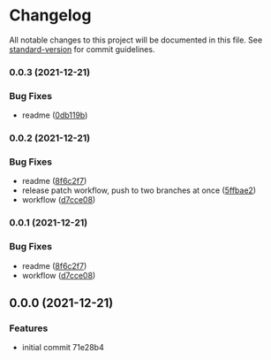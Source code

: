 # Changelog

All notable changes to this project will be documented in this file. See [standard-version](https://github.com/conventional-changelog/standard-version) for commit guidelines.

### 0.0.3 (2021-12-21)


### Bug Fixes

* readme ([0db119b](https://github.com/ixuz/ts-api/commit/0db119bee8638d749b161f2f46725c9403cf8c9a))

### 0.0.2 (2021-12-21)


### Bug Fixes

* readme ([8f6c2f7](https://github.com/ixuz/ts-api/commit/8f6c2f7266cb1734077bdfd05621cc3d8ddd250f))
* release patch workflow, push to two branches at once ([5ffbae2](https://github.com/ixuz/ts-api/commit/5ffbae25bff94a329b42cbe7e8f946a8a368dad2))
* workflow ([d7cce08](https://github.com/ixuz/ts-api/commit/d7cce08d5b35367dc37db2154202367319561cec))

### 0.0.1 (2021-12-21)


### Bug Fixes

* readme ([8f6c2f7](https://github.com/ixuz/ts-api/commit/8f6c2f7266cb1734077bdfd05621cc3d8ddd250f))
* workflow ([d7cce08](https://github.com/ixuz/ts-api/commit/d7cce08d5b35367dc37db2154202367319561cec))

## 0.0.0 (2021-12-21)


### Features

* initial commit 71e28b4
